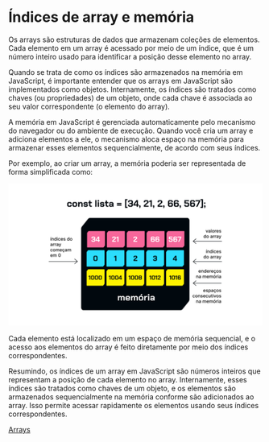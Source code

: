 # Índices de array e memória

Os arrays são estruturas de dados que armazenam coleções de elementos. Cada elemento em um array é acessado por meio de um índice, que é um número inteiro usado para identificar a posição desse elemento no array.

Quando se trata de como os índices são armazenados na memória em JavaScript, é importante entender que os arrays em JavaScript são implementados como objetos. Internamente, os índices são tratados como chaves (ou propriedades) de um objeto, onde cada chave é associada ao seu valor correspondente (o elemento do array).

A memória em JavaScript é gerenciada automaticamente pelo mecanismo do navegador ou do ambiente de execução. Quando você cria um array e adiciona elementos a ele, o mecanismo aloca espaço na memória para armazenar esses elementos sequencialmente, de acordo com seus índices.

Por exemplo, ao criar um array, a memória poderia ser representada de forma simplificada como:

<img src="../img/Imagem_Atividade_v01.webp">

Cada elemento está localizado em um espaço de memória sequencial, e o acesso aos elementos do array é feito diretamente por meio dos índices correspondentes.

Resumindo, os índices de um array em JavaScript são números inteiros que representam a posição de cada elemento no array. Internamente, esses índices são tratados como chaves de um objeto, e os elementos são armazenados sequencialmente na memória conforme são adicionados ao array. Isso permite acessar rapidamente os elementos usando seus índices correspondentes.

[Arrays](../arrays.md)
